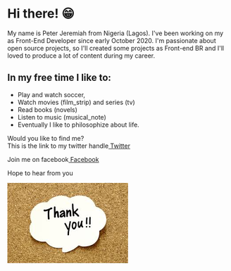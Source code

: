# Hi there! 😁 
My name is Peter Jeremiah from Nigeria (Lagos). I've been working on my as Front-End Developer since early October 2020. I'm passionate about open source projects, so I'll created some projects as Front-end BR and I'll loved to produce a lot of content during my career.

## In my free time I like to:  
* Play and watch soccer, 
* Watch movies (film_strip) and series (tv)
* Read books (novels)
* Listen to music (musical_note)
* Eventually I like to philosophize about life.

Would you like to find me?  
This is the link to my twitter handle[ Twitter](https://twitter.com/PJaybliss)  

Join me on facebook[ Facebook](https://www.facebook.com/profile.php?id=100007246216867)

Hope to hear from you 

![](download.jpg)
